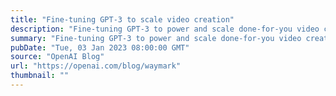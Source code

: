 ```yaml
---
title: "Fine-tuning GPT-3 to scale video creation"
description: "Fine-tuning GPT-3 to power and scale done-for-you video creation."
summary: "Fine-tuning GPT-3 to power and scale done-for-you video creation."
pubDate: "Tue, 03 Jan 2023 08:00:00 GMT"
source: "OpenAI Blog"
url: "https://openai.com/blog/waymark"
thumbnail: ""
---
```


